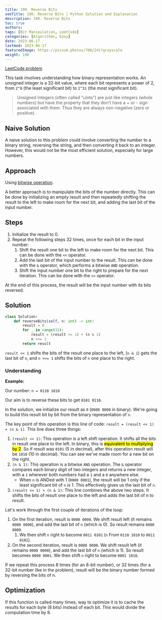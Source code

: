 ```yaml
---
title: 190. Reverse Bits
seoTitle: 190. Reverse Bits | Python Solution and Explanation
description: 190. Reverse Bits
toc: true
authors:
tags: [Bit Manipulation, LeetCode]
categories: [Algorithms, Easy]
date: 2023-06-17
lastmod: 2023-06-17
featuredImage: https://picsum.photos/700/241?grayscale
weight: 190
---
```



[LeetCode problem](https://leetcode.com/problems/reverse-bits/)

This task involves understanding how binary representation works. An unsigned integer is a 32-bit value, where each bit represents a power of 2, from `2^0` (the least significant bit) to `2^31` (the most significant bit).

> Unsigned Integers (often called "uints") are just like integers (whole numbers) but have the property that they don't have a + or - sign associated with them. Thus they are always non-negative (zero or positive).

## Naive Solution

A naive solution to this problem could involve converting the number to a binary string, reversing the string, and then converting it back to an integer. However, this would not be the most efficient solution, especially for large numbers.

## Approach

Using [bitwise operation](https://romankurnovskii.com/en/posts/python-bitwise-operators/).

A better approach is to manipulate the bits of the number directly. This can be done by initializing an empty result and then repeatedly shifting the result to the left to make room for the next bit, and adding the last bit of the input number.

## Steps

1. Initialize the result to 0.
1. Repeat the following steps 32 times, once for each bit in the input number:
   1. Shift the result one bit to the left to make room for the next bit. This can be done with the `<<` operator.
   2. Add the last bit of the input number to the result. This can be done with the `&` operator, which performs a bitwise `AND` operation.
   3. Shift the input number one bit to the right to prepare for the next iteration. This can be done with the `>>` operator.

At the end of this process, the result will be the input number with its bits reversed.

## Solution

```python
class Solution:
    def reverseBits(self, n: int) -> int:
        result = 0
        for _ in range(32):
            result = (result << 1) + (n & 1)
            n >>= 1
        return result
```

`result << 1` shifts the bits of the result one place to the left, (`n & 1`) gets the last bit of `n`, and `n >>= 1` shifts the bits of `n` one place to the right.

### Understanding

**Example:**

Our number: `n = 0110 1010`

Our aim is to reverse these bits to get `0101 0110`.

In the solution, we initialize our result as `0` (`0000 0000` in binary). We're going to build this result bit by bit from the binary representation of `n`.

The key point of this operation is this line of code: `result = (result << 1) + (n & 1)`. This line does three things:

1. `(result << 1)`: This operation is a left shift operation. It shifts all the bits in result one place to the left. In binary, this is <mark>equivalent to multiplying by 2</mark>. So if result was `0101` (5 in decimal), after this operation result will be `1010` (10 in decimal). You can see we've made room for a new bit on the right.
2. `(n & 1)`: This operation is a bitwise `AND` operation. The `&` operator compares each binary digit of two integers and returns a new integer, with a `1` wherever both numbers had a `1` and a `0` anywhere else.
   - When `n` is ANDed with 1 (`0000 0001`), the result will be 1 only if the least significant bit of `n` is 1. This effectively gives us the last bit of `n`.
3. `(result << 1) + (n & 1)`: This line combines the above two steps. It shifts the bits of result one place to the left and adds the last bit of n to result.

Let's work through the first couple of iterations of the loop:

1. On the first iteration, result is `0000 0000`. We shift result left (it remains `0000 0000`), and add the last bit of `n` (which is 0). So result remains `0000 0000`.
   1. We then shift `n` right to become `0011 0101` (`n` From `0110 1010` to `0011 0101`).
2. On the second iteration, result is `0000 0000`. We shift result left (it remains `0000 0000`), and add the last bit of `n` (which is 1). So result becomes `0000 0001`. We then shift `n` right to become `0001 1010`.

If we repeat this process 8 times (for an 8-bit number), or 32 times (for a 32-bit number like in the problem), result will be the binary number formed by reversing the bits of n.

## Optimization

If this function is called many times, way to optimize it is to cache the results for each byte (8 bits) instead of each bit. This would divide the computation time by 8.
